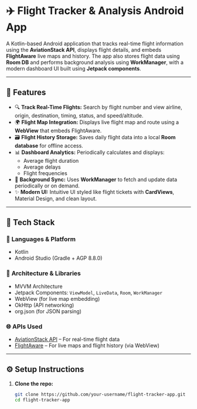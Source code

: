 
# ✈️ Flight Tracker & Analysis Android App

A Kotlin-based Android application that tracks real-time flight information using the **AviationStack API**, displays flight details, and embeds **FlightAware** live maps and history. The app also stores flight data using **Room DB** and performs background analysis using **WorkManager**, with a modern dashboard UI built using **Jetpack components**.

---

## 🚀 Features

- 🔍 **Track Real-Time Flights:** Search by flight number and view airline, origin, destination, timing, status, and speed/altitude.
- 🌍 **Flight Map Integration:** Displays live flight map and route using a **WebView** that embeds FlightAware.
- 🗃️ **Flight History Storage:** Saves daily flight data into a local **Room database** for offline access.
- 📊 **Dashboard Analytics:** Periodically calculates and displays:
  - Average flight duration
  - Average delays
  - Flight frequencies
- 🔄 **Background Sync:** Uses **WorkManager** to fetch and update data periodically or on demand.
- ✨ **Modern UI:** Intuitive UI styled like flight tickets with **CardViews**, Material Design, and clean layout.

---

## 🧰 Tech Stack

### 🎯 **Languages & Platform**
- Kotlin
- Android Studio (Gradle + AGP 8.8.0)

### 🧱 **Architecture & Libraries**
- MVVM Architecture
- Jetpack Components: `ViewModel`, `LiveData`, `Room`, `WorkManager`
- WebView (for live map embedding)
- OkHttp (API networking)
- org.json (for JSON parsing)

### 🌐 **APIs Used**
- [AviationStack API](https://aviationstack.com/) – For real-time flight data
- [FlightAware](https://www.flightaware.com/) – For live maps and flight history (via WebView)


---

## ⚙️ Setup Instructions

1. **Clone the repo:**
   ```bash
   git clone https://github.com/your-username/flight-tracker-app.git
   cd flight-tracker-app
